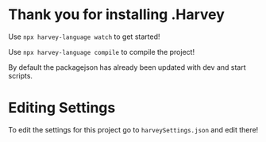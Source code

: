 # Thank you for installing .Harvey

Use `npx harvey-language watch` to get started!

Use `npx harvey-language compile` to compile the project!

By default the packagejson has already been updated with dev and start scripts.

# Editing Settings

To edit the settings for this project go to `harveySettings.json` and edit there!
